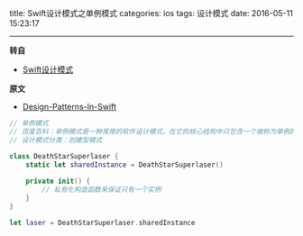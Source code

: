 title: Swift设计模式之单例模式
categories: ios
tags: 设计模式
date: 2016-05-11 15:23:17

---

<!--head-->

**转自**

* [Swift设计模式](http://qefee.com/tags/%E8%AE%BE%E8%AE%A1%E6%A8%A1%E5%BC%8F/)

**原文**

* [Design-Patterns-In-Swift](https://github.com/ochococo/Design-Patterns-In-Swift#behavioral)



<!--more-->



<!--body-->

```swift
// 单例模式
// 百度百科：单例模式是一种常用的软件设计模式。在它的核心结构中只包含一个被称为单例的特殊类。通过单例模式可以保证系统中一个类只有一个实例
// 设计模式分类：创建型模式

class DeathStarSuperlaser {
    static let sharedInstance = DeathStarSuperlaser()
    
    private init() {
        // 私有化构造函数来保证只有一个实例
    }
}

let laser = DeathStarSuperlaser.sharedInstance
```
